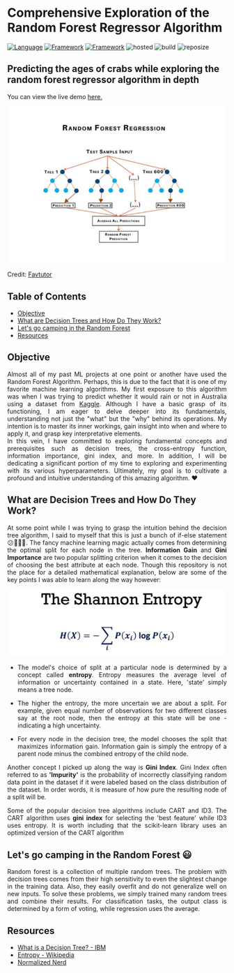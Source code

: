 <h1>Comprehensive Exploration of the Random Forest Regressor Algorithm</h1>

[![Language](https://img.shields.io/badge/Python-darkblue.svg?style=flat&logo=python&logoColor=white)](https://www.python.org)
[![Framework](https://img.shields.io/badge/sklearn-darkorange.svg?style=flat&logo=scikit-learn&logoColor=white)](http://www.pytorch.org/news.html)
[![Framework](https://img.shields.io/badge/Streamlit-red.svg?style=flat&logo=streamlit&logoColor=white)](https://github.com/Oyebamiji-Micheal/Employee-Status-Prediction-Web-App/tree/main)
![hosted](https://img.shields.io/badge/Streamlit-Cloud-DC143C?style=flat&logo=streamlit&logoColor=white)
![build](https://img.shields.io/badge/build-passing-brightgreen.svg?style=flat)
![reposize](https://img.shields.io/github/repo-size/Oyebamiji-Micheal/Comprehensive-Exploration-of-the-Random-Forest-Regressor-Algorithm)

<h2>Predicting the ages of crabs while exploring the random forest regressor algorithm in depth</h2>

You can view the live demo <a href="https://oyebamiji-micheal-crab-age-prediction-web-app.streamlit.app/" target="_blank">here.</a>

<img src="images/cover.jpeg">

<p>Credit: <a href="https://favtutor.com/blogs/types-of-regression">Favtutor</a></p>


<h2>Table of Contents</h2>

- [Objective](#objective)
- [What are Decision Trees and How Do They Work?](#decision_trees)
- [Let's go camping in the Random Forest](#random_forest)
- [Resources](#resources)

<a id="objective"></a>
<h2>Objective</h2>
<p align="justify">
Almost all of my past ML projects at one point or another have used the Random Forest Algorithm. Perhaps, this is due to the fact that it is one of my favorite machine learning algorithms. My first exposure to this algorithm was when I was trying to predict whether it would rain or not in Australia using a dataset from <a href="https://www.kaggle.com/datasets/jsphyg/weather-dataset-rattle-package">Kaggle</a>. Although I have a basic grasp of its functioning, I am eager to delve deeper into its fundamentals, understanding not just the "what" but the "why" behind its operations. My intention is to master its inner workings, gain insight into when and where to apply it, and grasp key interpretative elements. 
<br />
In this vein, I have committed to exploring fundamental concepts and prerequisites such as decision trees, the cross-entropy function, information importance, gini index, and more. In addition, I will be dedicating a significant portion of my time to exploring and experimenting with its various hyperparameters. Ultimately, my goal is to cultivate a profound and intuitive understanding of this amazing algorithm. ❤
</p>

<a id="decision_trees"></a>
<h2>What are Decision Trees and How Do They Work?</h2>
<p align="justify">
At some point while I was trying to grasp the intuition behind the decision tree algorithm, I said to myself that this is just a bunch of if-else statement 😕🤷🏽‍♂️. The fancy machine learning magic actually comes from determining the optimal split for each node in the tree. <strong>Information Gain</strong> and <strong>Gini Importance</strong> are two popular splitting criterion when it comes to the decision of choosing the best attribute at each node. Though this repository is not the place for a detailed mathematical explanation, below are some of the key points I was able to learn along the way however:
</p>
<p align='center'><img src='images/entropy_formula.jpeg'></p>

- <p align="justify">The model's choice of split at a particular node is determined by a concept called <strong>entropy</strong>. Entropy measures the average level of information or uncertainty contained in a state. Here, 'state' simply means a tree node.</p> 

- <p align="justify">The higher the entropy, the more uncertain we are about a split. For example, given equal number of observations for two different classes say at the root node, then the entropy at this state will be one - indicating a high uncertainty.</p>

- <p align="justify">For every node in the decision tree, the model chooses the split that maximizes information gain. Information gain is simply the entropy of a parent node minus the combined entropy of the child node.</p>

<p align="justify">Another concept I picked up along the way is <strong>Gini Index</strong>. Gini Index often referred to as <strong>'Impurity'</strong> is the probability of incorrectly classifying random data point in the dataset if it were labeled based on the class distribution of the dataset. In order words,  it is measure of how pure the resulting node of a split will be.</p>

<p align="justify">Some of the popular decision tree algorithms include CART and ID3. The CART algorithm uses <strong>gini index</strong> for selecting the 'best feature' while ID3 uses entropy. It is worth including that the scikit-learn library uses an optimized version of the CART algorithm</p>

<a id="random_forest"></a>
<h2>Let's go camping in the Random Forest 😃</h2>
<p align="justify">
Random forest is a collection of multiple random trees. The problem with decision trees comes from their high sensitivity to even the slightest change in the training data. Also, they easily overfit and do not generalize well on new inputs. To solve these problems, we simply trained many random trees and combine their results. For classification tasks, the output class is determined by a form of voting, while regression uses the average.
</p>

<a id="resources"></a>
<h2>Resources</h2>

- [What is a Decision Tree? - IBM](https://www.ibm.com/topics/decision-trees)
- [Entropy - Wikipedia](https://en.wikipedia.org/wiki/Entropy_(information_theory))
- [Normalized Nerd](https://www.youtube.com/c/NormalizedNerd)